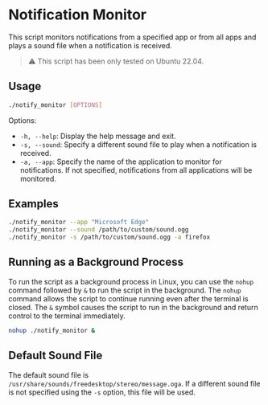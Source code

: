 # Notification Monitor

This script monitors notifications from a specified app or from all apps and plays a sound file when a notification is received.

> :warning: This script has been only tested on Ubuntu 22.04.

## Usage

```bash
./notify_monitor [OPTIONS]
```

Options:
  * `-h, --help`: Display the help message and exit.
  * `-s, --sound`: Specify a different sound file to play when a notification is received.
  * `-a, --app`: Specify the name of the application to monitor for notifications. If not specified, notifications from all applications will be monitored.

## Examples

```bash
./notify_monitor --app "Microsoft Edge"
./notify_monitor --sound /path/to/custom/sound.ogg
./notify_monitor -s /path/to/custom/sound.ogg -a firefox
```

## Running as a Background Process

To run the script as a background process in Linux, you can use the `nohup` command followed by `&` to run the script in the background. The `nohup` command allows the script to continue running even after the terminal is closed. The `&` symbol causes the script to run in the background and return control to the terminal immediately.

```bash
nohup ./notify_monitor &
```


## Default Sound File

The default sound file is `/usr/share/sounds/freedesktop/stereo/message.oga`. If a different sound file is not specified using the `-s` option, this file will be used.